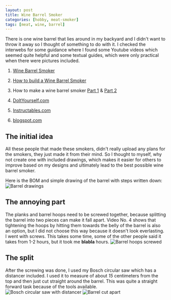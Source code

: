 ```yaml
---
layout: post
title: Wine Barrel Smoker
categories: [hobby, meat-smoker]
tags: [meat, wine, barrel]
---
```


There is one wine barrel that lies around in my backyard and I didn't want to throw it away so I thought of something to do with it. I checked the interwebs for some guidance where I found some Youtube videos which seemed quite helpful and some textual guides, which were only practical when there were pictures included.


1. [Wine Barrel Smoker](https://www.youtube.com/watch?v=_dRfooepkLE)
2. [How to build a Wine Barrel Smoker](https://www.youtube.com/watch?v=yiMf1nslsRo)
3. How to make a wine barrel smoker [Part 1](https://www.youtube.com/watch?v=rE7hkvlOx5I) & [Part 2](https://www.youtube.com/watch?v=y_i-ygVAwR4)

1. [DoItYourself.com](https://www.doityourself.com/stry/make-a-wine-barrel-smoker)
2. [Instructables.com](https://www.instructables.com/id/Whiskey-Barrel-BBQ-Smoker/)
3. [blogspot.com](http://mywinebarrelsmoker.blogspot.com/2014/04/my-wine-barrel-smoker-build.html)

## The initial idea
All these people that made these smokers, didn't really upload any plans for the smokers, they just made it from their mind. So I thought to myself, why not create one with included drawings, which makes it easier for others to improve based on my designs and ultimately lead to the best possible wine barrel smoker.

Here is the BOM and simple drawing of the barrel with steps written down:
![Barrel drawings]()

## The annoying part
The planks and barrel hoops need to be screwed together, because splitting the barrel into two pieces can make it fall apart. Video No. 4 shows that tightening the hoops by hitting them towards the belly of the barrel is also an option, but I did not choose this way because it doesn't look everlasting. I went with screws.
This takes some time, some of the other people said it takes from 1-2 hours, but it took me **blabla** hours.
![Barrel hoops screwed]()

## The split
After the screwing was done, I used my Bosch circular saw which has a distancer included. I used it to measure of about *15* centimeters from the top and then just cut straight around the barrel. This was quite a straight forward task because of the tools available.
![Bosch circular saw with distancer]()
![Barrel cut apart]()
